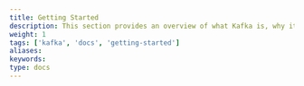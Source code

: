 ```yaml
---
title: Getting Started
description: This section provides an overview of what Kafka is, why it is useful, and how to get started using it.
weight: 1
tags: ['kafka', 'docs', 'getting-started']
aliases: 
keywords: 
type: docs
---
```


